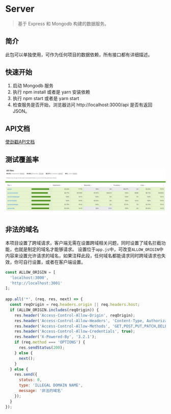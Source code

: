 # Server

> 基于 Express 和 Mongodb 构建的数据服务。

## 简介

此包可以单独使用，可作为任何项目的数据依赖，所有接口都有详细描述。

## 快速开始

  1. 启动 Mongodb 服务
  2. 执行 npm install 或者是 yarn 安装依赖
  3. 执行 npm start 或者是 yarn start
  4. 检查服务是否开始，浏览器访问 http://localhost:3000/api 是否有返回JSON。

## API文档

[使劲戳API文档](../API.md)

## 测试覆盖率

![测试覆盖率](./screenshots/test_cover.jpg)

## 非法的域名

本项目设置了跨域请求，客户端无需在设置跨域相关问题，同时设置了域名拦截功能，也就是制定的域名才能够请求。
设置位于`app.js`中，可改变`ALLOW_ORIGIN`中内容来设置允许请求的域名，如果注释此段，任何域名都能请求同时跨域请求也失效，你可自行设置，或者在客户端设置。

```javascript
const ALLOW_ORIGIN = [
  'localhost:3000',
  'http://localhost:3001'
];

app.all('*', (req, res, next) => {
  const reqOrigin = req.headers.origin || req.headers.host;
  if (ALLOW_ORIGIN.includes(reqOrigin)) {
    res.header('Access-Control-Allow-Origin', reqOrigin);
    res.header('Access-Control-Allow-Headers', 'Content-Type, Authorization, X-Requested-With');
    res.header('Access-Control-Allow-Methods', 'GET,POST,PUT,PATCH,DELETE,OPTIONS');
    res.header('Access-Control-Allow-Credentials', true);
    res.header('X-Powered-By', '3.2.1');
    if (req.method === 'OPTIONS') {
      res.sendStatus(200);
    } else {
      next();
    }
  } else {
    res.send({
      status: 0,
      type: 'ILLEGAL DOMAIN NAME',
      message: '非法的域名'
    });
  }
});
```
